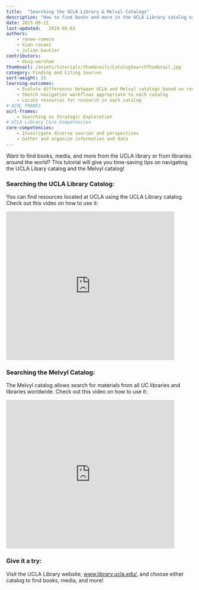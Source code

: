 ```yaml
---
title:  "Searching the UCLA Library & Melvyl Catalogs"
description: "How to find books and more in the UCLA Library catalog or in the Melvyl catalog"
date: 2015-09-21
last-updated:   2019-09-03
authors: 
    - renee-romero
    - kian-ravaei
    - Julian Gautier
contributors: 
    - doug-worsham
thumbnail: /assets/tutorials/thumbnails/CatalogSearchThumbnail.jpg
category: Finding and Citing Sources
sort-weight: 33
learning-outcomes:
    - Evalute differences between UCLA and Melvyl catalogs based on research needs
    - Sketch navigation workflows appropriate to each catalog
    - Locate resources for research in each catalog
# ACRL FRAMES
acrl-frames:
    - Searching as Strategic Exploration
# UCLA Library Core Competencies
core-competencies:
    - Investigate diverse sources and perspectives
    - Gather and organize information and data
---
```


<p class="intro">Want to find books, media, and more from the UCLA library or from libraries around the world? This tutorial will give you time-saving tips on navigating the UCLA Libary catalog and the Melvyl catalog!</p>


<h3 class="mt-3">Searching the UCLA Library Catalog:</h3>
<p> You can find resources located at UCLA using the UCLA Library catalog. Check out this video on how to use it: </p>
<iframe width="90%" height="400" src="https://youtube.com/embed/R9baCG8zygo" frameborder="0" allowfullscreen></iframe>

<h3 class="mt-3">Searching the Melvyl Catalog:</h3>
<p> The Melvyl catalog allows search for materials from all UC libraries and libraries worldwide. Check out this video on how to use it: </p>

<iframe width="90%" height="400" src="https://youtube.com/embed/b9auAPSlHi4" frameborder="0" allowfullscreen></iframe>

<h3 class="mt-3">Give it a try:</h3>

<p >Visit the UCLA Library website, <a href="https://www.library.ucla.edu/" target="_blank">www.library.ucla.edu/</a>, and choose either catalog to find books, media, and more! </p>

